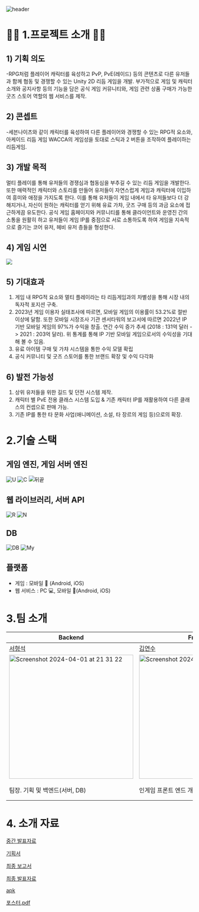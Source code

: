 ![header](https://capsule-render.vercel.app/api?text=SpinTapMasters)

# :man_student: 1.프로젝트 소개 :woman_student:

## 1) 기획 의도
-RPG처럼 플레이어 캐릭터를 육성하고 PvP, PvE(레이드) 등의 콘텐츠로 다른 유저들과 함께 협동 및 경쟁할 수 있는 Unity 2D 리듬 게임을 개발.
부가적으로 게임 및 캐릭터 소개와 공지사항 등의 기능을 담은 공식 게임 커뮤니티와, 게임 관련 상품 구매가 가능한 굿즈 스토어 역할의 웹 서비스를 제작.

## 2) 콘셉트
-세븐나이츠와 같이 캐릭터를 육성하여 다른 플레이어와 경쟁할 수 있는 RPG적 요소와, 아케이드 리듬 게임 WACCA의 게임성을 토대로 스틱과 2 버튼을 조작하여 플레이하는 리듬게임.

## 3) 개발 목적
멀티 플레이를 통해 유저들의 경쟁심과 협동심을 부추길 수 있는 리듬 게임을 개발한다. 또한 매력적인 캐릭터와 스토리를 만들어 유저들이 자연스럽게 게임과 캐릭터에 이입하여 흥미와 애정을 가지도록 한다. 이를 통해 유저들이 게임 내에서 타 유저들보다 더 강해지거나, 자신이 원하는 캐릭터를 얻기 위해 유료 가챠, 굿즈 구매 등의 과금 요소에 접근하게끔 유도한다. 공식 게임 홈페이지와 커뮤니티를 통해 클라이언트와 운영진 간의 소통을 원활히 하고 유저들이 게임 IP를 중점으로 서로 소통하도록 하여 게임을 지속적으로 즐기는 코어 유저, 헤비 유저 층들을 형성한다.

## 4) 게임 시연
<img src="https://youtu.be/AvADLdo8dW0">

## 5) 기대효과
1) 게임 내 RPG적 요소와 멀티 플레이라는 타 리듬게임과의 차별성을 통해 시장 내의 독자적 포지션 구축.
2) 2023년 게임 이용자 실태조사에 따르면, 모바일 게임의 이용률이 53.2%로 절반 이상에 달함. 또한 모바일 시장조사 기관 센서타워의 보고서에 따르면 2022년 IP 기반 모바일 게임의 97%가 수익을 창출. 연간 수익 증가 추세 (2018 : 131억 달러 -> 2021 : 203억 달러). 위 통계를 통해 IP 기반 모바일 게임으로서의 수익성을 기대해 볼 수 있음.
3) 유료 아이템 구매 및 가챠 시스템을 통한 수익 모델 확립
4) 공식 커뮤니티 및 굿즈 스토어를 통한 브랜드 확장 및 수익 다각화

## 6) 발전 가능성
1) 상위 유저들을 위한 길드 및 던전 시스템 제작.
2) 캐릭터 별 PvE 전용 클래스 시스템 도입 & 기존 캐릭터 IP를 재활용하여 다른 클래스의 컨셉으로 판매 가능.
3) 기존 IP를 통한 타 문화 사업(애니메이션, 소설, 타 장르의 게임 등)으로의 확장.

# 2.기술 스택

## 게임 엔진, 게임 서버 엔진
![U](https://img.shields.io/badge/Unity-100000?style=for-the-badge&logo=unity&logoColor=white) ![C](https://img.shields.io/badge/C%23-239120?style=for-the-badge&logo=c-sharp&logoColor=white) ![뒤끝](https://img.shields.io/badge/뒤끝-100000?style=for-the-badge&logoColor=white)

## 웹 라이브러리, 서버 API
![R](https://img.shields.io/badge/React-20232A?style=for-the-badge&logo=react&logoColor=61DAFB)
![N](https://img.shields.io/badge/Node.js-43853D?style=for-the-badge&logo=node.js&logoColor=white)

## DB
![DB](https://img.shields.io/badge/MariaDB-003545?style=flat-square&logo=mariaDB&logoColor=white)
![My](https://img.shields.io/badge/MySQL-4479A1?style=flat-square&logo=MySQL&logoColor=white)

## 플랫폼
-	게임 : 모바일 :iphone: (Android, iOS)
- 웹 서비스 : PC :computer:, 모바일 :iphone:(Android, iOS)

# 3.팀 소개

|Backend|Frontend|Frontend|Frontend|Frontend|
|------|---|---|---|---|
|[서형석](https://github.com/ming0223)|[김연수](https://github.com/yoens/capstone-2024-42)|[임민욱](https://github.com/analogman27/capstone-2024-42)|[최민혁](https://github.com/alsgur3480)|[간솝드](https://github.com/Sumi037/Sumi037.github.io)|
|<img width="335" alt="Screenshot 2024-04-01 at 21 31 22" src="https://github.com/kookmin-sw/capstone-2024-42/assets/96248281/b848f9b1-ed2f-470e-b43c-d6fce0e756cf">|<img width="335" alt="Screenshot 2024-04-01 at 21 31 22" src="https://github.com/kookmin-sw/capstone-2024-42/assets/96248281/6f01a715-0dd9-4d36-bb73-b3e5cd1e50f0">|<img width="335" alt="Screenshot 2024-04-01 at 21 31 22" src="https://github.com/kookmin-sw/capstone-2024-42/assets/96248281/dd8543e4-ed30-4c2a-891e-7bd56db62ce3">|<img width="335" alt="Screenshot 2024-04-01 at 21 31 22" src="https://github.com/kookmin-sw/capstone-2024-42/assets/96248281/973b5b8b-8f50-4849-a143-c1b6e8529b2f">|<img width="335" alt="Screenshot 2024-04-01 at 21 31 22" src="https://github.com/kookmin-sw/capstone-2024-42/assets/96248281/223a49f1-3563-4deb-9b54-3d79f4757a15">|
|팀장. 기획 및 백엔드(서버, DB)|인게임 프론트 엔드 개발 (주요 인게임 기능)|게임 내 사운드, 섭외, PPT, 웹 프론트 엔드 프로그래밍|인게임 프론트 엔드 개발 (UX/UI)|홍보, 웹 디자인 및 프론트 엔드 프로그래밍|


# 4. 소개 자료 
[중간 발표자료](https://drive.google.com/file/d/18gCFVOvwCZVjzrzKr5FOXKwKa723MO-0/view?usp=drive_link)

[기획서](https://drive.google.com/file/d/1pPobxG6_mW5FWjyTf-PtPU_B351k3hOa/view?usp=drive_link)

[최종 보고서](https://docs.google.com/document/d/12iHvaDRjBSHPyicYnQehRhB-txf3G6qH/edit)

[최종 발표자료](https://drive.google.com/file/d/1y6fEvtrbVXvCwEAdjC6Xpt7QiAVqjnDI/view?usp=sharing)

[apk](https://drive.google.com/file/d/1VwOL1_v03IuEYtuzLoKMuhoDL_J9h_tW/view?usp=sharing)

[포스터.pdf](https://drive.google.com/file/d/1VfDWzHIYPdeUWtz2Z0awQhlk0to9Pal7/view?usp=sharing)
